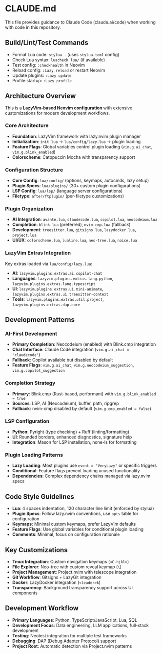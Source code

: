 # CLAUDE.md

This file provides guidance to Claude Code (claude.ai/code) when working with code in this repository.

## Build/Lint/Test Commands

- Format Lua code: `stylua .` (uses `stylua.toml` config)
- Check Lua syntax: `luacheck lua/` (if available)
- Test config: `:checkhealth` in Neovim
- Reload config: `:Lazy reload` or restart Neovim
- Update plugins: `:Lazy update`
- Profile startup: `:Lazy profile`

## Architecture Overview

This is a **LazyVim-based Neovim configuration** with extensive customizations for modern development workflows.

### Core Architecture

- **Foundation**: LazyVim framework with lazy.nvim plugin manager
- **Initialization**: `init.lua` → `lua/config/lazy.lua` → plugin loading
- **Feature Flags**: Global variables control plugin loading (`vim.g.ai_chat`, `vim.g.blink_enabled`)
- **Colorscheme**: Catppuccin Mocha with transparency support

### Configuration Structure

- **Core Config**: `lua/config/` (options, keymaps, autocmds, lazy setup)
- **Plugin Specs**: `lua/plugins/` (30+ custom plugin configurations)
- **LSP Config**: `lua/lsp/` (language server configurations)
- **Filetype**: `after/ftplugin/` (per-filetype customizations)

### Plugin Organization

- **AI Integration**: `avante.lua`, `claudecode.lua`, `copilot.lua`, `neocodeium.lua`
- **Completion**: `blink.lua` (preferred), `nvim-cmp.lua` (fallback)
- **Development**: `treesitter.lua`, `gitsigns.lua`, `lazydocker.lua`, `project.lua`
- **UI/UX**: `colorscheme.lua`, `lualine.lua`, `neo-tree.lua`, `noice.lua`

### LazyVim Extras Integration

Key extras loaded via `lua/config/lazy.lua`:

- **AI**: `lazyvim.plugins.extras.ai.copilot-chat`
- **Languages**: `lazyvim.plugins.extras.lang.python`, `lazyvim.plugins.extras.lang.typescript`
- **UI**: `lazyvim.plugins.extras.ui.mini-animate`, `lazyvim.plugins.extras.ui.treesitter-context`
- **Tools**: `lazyvim.plugins.extras.util.project`, `lazyvim.plugins.extras.dap.core`

## Development Patterns

### AI-First Development

- **Primary Completion**: Neocodeium (enabled) with Blink.cmp integration
- **Chat Interface**: Claude Code integration (`vim.g.ai_chat = "claudecode"`)
- **Fallback**: Copilot available but disabled by default
- **Feature Flags**: `vim.g.ai_chat`, `vim.g.neocodeium_suggestion`, `vim.g.copilot_suggestion`

### Completion Strategy

- **Primary**: Blink.cmp (Rust-based, performant) with `vim.g.blink_enabled = true`
- **Sources**: LSP, AI (Neocodeium), buffer, path, ripgrep
- **Fallback**: nvim-cmp disabled by default (`vim.g.cmp_enabled = false`)

### LSP Configuration

- **Python**: Pyright (type checking) + Ruff (linting/formatting)
- **UI**: Rounded borders, enhanced diagnostics, signature help
- **Integration**: Mason for LSP installation, none-ls for formatting

### Plugin Loading Patterns

- **Lazy Loading**: Most plugins use `event = "VeryLazy"` or specific triggers
- **Conditional**: Feature flags prevent loading unused functionality
- **Dependencies**: Complex dependency chains managed via lazy.nvim specs

## Code Style Guidelines

- **Lua**: 4 spaces indentation, 120 character line limit (enforced by stylua)
- **Plugin Specs**: Follow lazy.nvim conventions, use `opts` table for configuration
- **Keymaps**: Minimal custom keymaps, prefer LazyVim defaults
- **Feature Flags**: Use global variables for conditional plugin loading
- **Comments**: Minimal, focus on configuration rationale

## Key Customizations

- **Tmux Integration**: Custom navigation keymaps (`<C-hjkl>`)
- **File Explorer**: Neo-tree with custom reveal keymap (`\`)
- **Project Management**: Project.nvim with telescope integration
- **Git Workflow**: Gitsigns + LazyGit integration
- **Docker**: LazyDocker integration (`<leader>k`)
- **Transparency**: Background transparency support across UI components

## Development Workflow

- **Primary Languages**: Python, TypeScript/JavaScript, Lua, SQL
- **Development Focus**: Data engineering, LLM applications, full-stack development
- **Testing**: Neotest integration for multiple test frameworks
- **Debugging**: DAP (Debug Adapter Protocol) support
- **Project Root**: Automatic detection via Project.nvim patterns